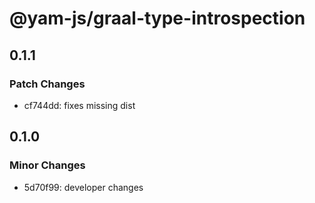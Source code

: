 # @yam-js/graal-type-introspection

## 0.1.1

### Patch Changes

- cf744dd: fixes missing dist

## 0.1.0

### Minor Changes

- 5d70f99: developer changes
